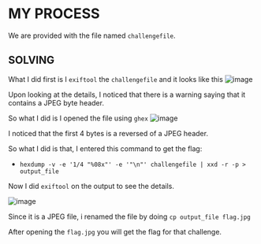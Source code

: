 # MY PROCESS

We are provided with the file named ```challengefile```.

## SOLVING

What I did first is I ```exiftool``` the ```challengefile``` and it looks like this
![image](https://github.com/user-attachments/assets/3c4ba96e-552a-4acf-b97b-fb48f6decd34)

Upon looking at the details, I noticed that there is a warning saying that it contains a JPEG byte header.

So what I did is I opened the file using ```ghex```
![image](https://github.com/user-attachments/assets/8f43ef4a-b36c-479d-a56d-63ab1f475e98)

I noticed that the first 4 bytes is a reversed of a JPEG header.

So what I did is that, I entered this command to get the flag: 
- ```hexdump -v -e '1/4 "%08x"' -e '"\n"' challengefile | xxd -r -p > output_file```

Now I did ```exiftool``` on the output to see the details.

![image](https://github.com/user-attachments/assets/f5e2a90e-c0eb-46a5-8f0f-c87d8f75326c)

Since it is a JPEG file, i renamed the file by doing ```cp output_file flag.jpg```

After opening the ```flag.jpg``` you will get the flag for that challenge.

